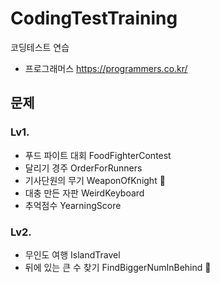 # CodingTestTraining
코딩테스트 연습
- 프로그래머스  https://programmers.co.kr/

## 문제
### Lv1.
- 푸드 파이트 대회 FoodFighterContest
- 달리기 경주 OrderForRunners
- 기사단원의 무기 WeaponOfKnight :rotating_light:
- 대충 만든 자판 WeirdKeyboard
- 추억점수 YearningScore

### Lv2.
- 무인도 여행 IslandTravel
- 뒤에 있는 큰 수 찾기 FindBiggerNumInBehind :rotating_light:

